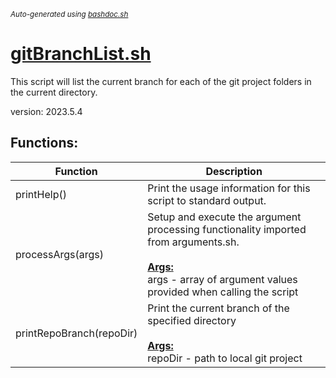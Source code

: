 <small><i>Auto-generated using [bashdoc.sh](https://github.com/alejandro-godinez/UsefulScripts/blob/trunk/bashdoc/bashdoc.sh)</i></small>
# [gitBranchList.sh](.././git/gitBranchList.sh)

 This script will list the current branch for each of the git project folders
 in the current directory.

 version: 2023.5.4


## Functions:
| Function | Description |
|----------|-------------|
| printHelp() | Print the usage information for this script to standard output.   |
| processArgs(args) | Setup and execute the argument processing functionality imported from arguments.sh.    <br><br><u><b>Args:</b></u><br>args - array of argument values provided when calling the script  <br> |
| printRepoBranch(repoDir) | Print the current branch of the specified directory  <br><br><u><b>Args:</b></u><br>repoDir - path to local git project  <br> |

